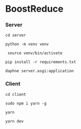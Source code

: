 # BoostReduce

### Server
```cd server```

```python -m venv venv```

``` source venv/bin/activate```

```pip install -r requirements.txt```

```daphne server.asgi:application```

### Client
```cd client```

``` sudo npm i yarn -g ```

```yarn```

```yarn dev```
